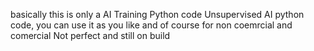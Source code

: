 basically this is only a AI Training Python code
Unsupervised AI python code, you can use it as you like and of course for non coemrcial and comercial
Not perfect and still on build
